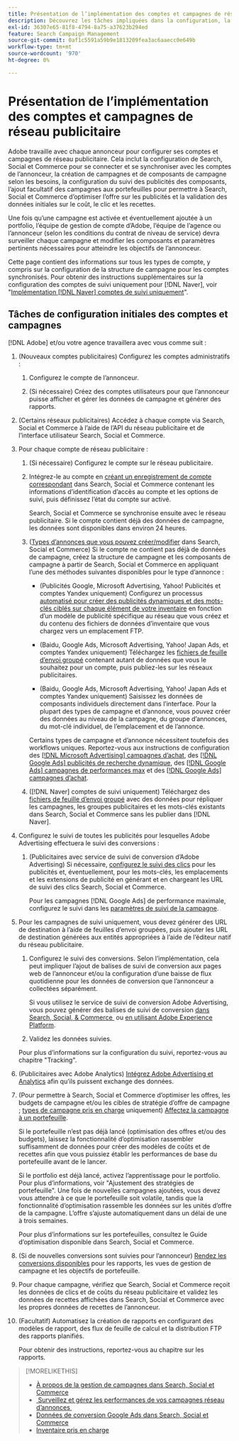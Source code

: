 ```yaml
---
title: Présentation de l’implémentation des comptes et campagnes de réseau publicitaire
description: Découvrez les tâches impliquées dans la configuration, la synchronisation et la gestion de vos comptes réseau publicitaires.
exl-id: 36307e65-81f8-4794-8a75-a37623b294ed
feature: Search Campaign Management
source-git-commit: 0af1c5591a59b9e1813209fea3ac6aaecc0e649b
workflow-type: tm+mt
source-wordcount: '970'
ht-degree: 0%

---
```


# Présentation de l’implémentation des comptes et campagnes de réseau publicitaire

Adobe travaille avec chaque annonceur pour configurer ses comptes et campagnes de réseau publicitaire. Cela inclut la configuration de Search, Social et Commerce pour se connecter et se synchroniser avec les comptes de l’annonceur, la création de campagnes et de composants de campagne selon les besoins, la configuration du suivi des publicités des composants, l’ajout facultatif des campagnes aux portefeuilles pour permettre à Search, Social et Commerce d’optimiser l’offre sur les publicités et la validation des données initiales sur le coût, le clic et les recettes.

Une fois qu’une campagne est activée et éventuellement ajoutée à un portfolio, l’équipe de gestion de compte d’Adobe, l’équipe de l’agence ou l’annonceur (selon les conditions du contrat de niveau de service) devra surveiller chaque campagne et modifier les composants et paramètres pertinents nécessaires pour atteindre les objectifs de l’annonceur.

Cette page contient des informations sur tous les types de compte, y compris sur la configuration de la structure de campagne pour les comptes synchronisés. Pour obtenir des instructions supplémentaires sur la configuration des comptes de suivi uniquement pour [!DNL Naver], voir &quot;[Implémentation [!DNL Naver] comptes de suivi uniquement](/help/search-social-commerce/campaign-management/naver-tracking-only-account-implement.md)&quot;.

## Tâches de configuration initiales des comptes et campagnes

[!DNL Adobe] et/ou votre agence travaillera avec vous comme suit :

1. (Nouveaux comptes publicitaires) Configurez les comptes administratifs :

   1. Configurez le compte de l’annonceur.

   1. (Si nécessaire) Créez des comptes utilisateurs pour que l’annonceur puisse afficher et gérer les données de campagne et générer des rapports.

1. (Certains réseaux publicitaires) Accédez à chaque compte via Search, Social et Commerce à l’aide de l’API du réseau publicitaire et de l’interface utilisateur Search, Social et Commerce.

1. Pour chaque compte de réseau publicitaire :

   1. (Si nécessaire) Configurez le compte sur le réseau publicitaire.

   1. Intégrez-le au compte en [créant un enregistrement de compte correspondant](/help/search-social-commerce/campaign-management/accounts/ad-network-account-manage.md#create-account) dans Search, Social et Commerce contenant les informations d’identification d’accès au compte et les options de suivi, puis définissez l’état du compte sur activé.

      Search, Social et Commerce se synchronise ensuite avec le réseau publicitaire. Si le compte contient déjà des données de campagne, les données sont disponibles dans environ 24 heures.

   1. ([Types d’annonces que vous pouvez créer/modifier](/help/search-social-commerce/introduction/supported-inventory.md) dans Search, Social et Commerce) Si le compte ne contient pas déjà de données de campagne, créez la structure de campagne et les composants de campagne à partir de Search, Social et Commerce en appliquant l’une des méthodes suivantes disponibles pour le type d’annonce :

      * (Publicités Google, Microsoft Advertising, Yahoo! Publicités et comptes Yandex uniquement) Configurez un processus [automatisé pour créer des publicités dynamiques et des mots-clés ciblés sur chaque élément de votre inventaire](/help/search-social-commerce/campaign-management/inventory-feeds/inventory-feeds-about.md) en fonction d’un modèle de publicité spécifique au réseau que vous créez et du contenu des fichiers de données d’inventaire que vous chargez vers un emplacement FTP.

      * (Baidu, Google Ads, Microsoft Advertising, Yahoo! Japan Ads, et comptes Yandex uniquement) Téléchargez les [fichiers de feuille d’envoi groupé](/help/search-social-commerce/campaign-management/bulksheets/bulksheet-about.md) contenant autant de données que vous le souhaitez pour un compte, puis publiez-les sur les réseaux publicitaires.

      * (Baidu, Google Ads, Microsoft Advertising, Yahoo! Japan Ads et comptes Yandex uniquement) Saisissez les données de composants individuels directement dans l’interface. Pour la plupart des types de campagne et d’annonce, vous pouvez créer des données au niveau de la campagne, du groupe d’annonces, du mot-clé individuel, de l’emplacement et de l’annonce.

      Certains types de campagne et d’annonce nécessitent toutefois des workflows uniques. Reportez-vous aux instructions de configuration des [[!DNL Microsoft Advertising] campagnes d’achat](/help/search-social-commerce/campaign-management/special-workflows/microsoft-shopping-campaigns.md), des [[!DNL Google Ads] publicités de recherche dynamique](/help/search-social-commerce/campaign-management/special-workflows/google-dynamic-search-ads.md), des [[!DNL Google Ads] campagnes de performances max](/help/search-social-commerce/campaign-management/special-workflows/google-performance-max-campaigns.md) et des [[!DNL Google Ads] campagnes d’achat](/help/search-social-commerce/campaign-management/special-workflows/google-shopping-campaigns.md).

   1. ([!DNL Naver] comptes de suivi uniquement) Téléchargez des [fichiers de feuille d’envoi groupé](/help/search-social-commerce/campaign-management/bulksheets/bulksheet-about.md) avec des données pour répliquer les campagnes, les groupes publicitaires et les mots-clés existants dans Search, Social et Commerce sans les publier dans [!DNL Naver].

1. Configurez le suivi de toutes les publicités pour lesquelles Adobe Advertising effectuera le suivi des conversions :

   1. (Publicitaires avec service de suivi de conversion d’Adobe Advertising) Si nécessaire, [&#x200B; configurez le suivi des clics](/help/search-social-commerce/tracking/click-tracking-ways-to-generate.md) pour les publicités et, éventuellement, pour les mots-clés, les emplacements et les extensions de publicité en générant et en chargeant les URL de suivi des clics Search, Social et Commerce.

      Pour les campagnes [!DNL Google Ads] de performance maximale, configurez le suivi dans les [paramètres de suivi de la campagne](/help/search-social-commerce/campaign-management/campaigns/campaign-settings-google.md).

1. Pour les campagnes de suivi uniquement, vous devez générer des URL de destination à l’aide de feuilles d’envoi groupées, puis ajouter les URL de destination générées aux entités appropriées à l’aide de l’éditeur natif du réseau publicitaire.

   1. Configurez le suivi des conversions. Selon l’implémentation, cela peut impliquer l’ajout de balises de suivi de conversion aux pages web de l’annonceur et/ou la configuration d’une baisse de flux quotidienne pour les données de conversion que l’annonceur a collectées séparément.

      Si vous utilisez le service de suivi de conversion Adobe Advertising, vous pouvez générer des balises de suivi de conversion [&#x200B; dans Search, Social, &amp; Commerce &#x200B;](/help/search-social-commerce/tools/conversion-tag-generate.md) ou [&#x200B; en utilisant Adobe Experience Platform](https://experienceleague.adobe.com/docs/experience-platform/destinations/catalog/advertising/adobe-advertising-cloud.html?lang=fr).

   1. Validez les données suivies.

   Pour plus d’informations sur la configuration du suivi, reportez-vous au chapitre &quot;Tracking&quot;.

1. (Publicitaires avec Adobe Analytics) [Intégrez Adobe Advertising et Analytics](https://experienceleague.adobe.com/docs/advertising/integrations/analytics/overview.html?lang=fr) afin qu’ils puissent exchange des données.

1. (Pour permettre à Search, Social et Commerce d’optimiser les offres, les budgets de campagne et/ou les cibles de stratégie d’offre de campagne ; [types de campagne pris en charge](/help/search-social-commerce/introduction/supported-inventory.md) uniquement) [Affectez la campagne à un portefeuille](/help/search-social-commerce/campaign-management/campaign-assign-to-portfolio.md).

   Si le portefeuille n’est pas déjà lancé (optimisation des offres et/ou des budgets), laissez la fonctionnalité d’optimisation rassembler suffisamment de données pour créer des modèles de coûts et de recettes afin que vous puissiez établir les performances de base du portefeuille avant de le lancer.

   Si le portfolio est déjà lancé, activez l’apprentissage pour le portfolio. Pour plus d’informations, voir &quot;Ajustement des stratégies de portefeuille&quot;. Une fois de nouvelles campagnes ajoutées, vous devez vous attendre à ce que le portefeuille soit volatile, tandis que la fonctionnalité d’optimisation rassemble les données sur les unités d’offre de la campagne. L’offre s’ajuste automatiquement dans un délai de une à trois semaines.

   Pour plus d’informations sur les portefeuilles, consultez le Guide d’optimisation disponible dans Search, Social et Commerce.<!-- verify convention for referencing Optimization Guide here -->

1. (Si de nouvelles conversions sont suivies pour l’annonceur) [Rendez les conversions disponibles](/help/search-social-commerce/admin/conversion-metrics/conversion-metric-about.md) pour les rapports, les vues de gestion de campagne et les objectifs de portefeuille.

1. Pour chaque campagne, vérifiez que Search, Social et Commerce reçoit les données de clics et de coûts du réseau publicitaire et validez les données de recettes affichées dans Search, Social et Commerce avec les propres données de recettes de l’annonceur.

1. (Facultatif) Automatisez la création de rapports en configurant des modèles de rapport, des flux de feuille de calcul et la distribution FTP des rapports planifiés.

   Pour obtenir des instructions, reportez-vous au chapitre sur les rapports.

>[!MORELIKETHIS]
>
>* [À propos de la gestion de campagnes dans Search, Social et Commerce](campaign-management-about.md)
>* [&#x200B; Surveillez et gérez les performances de vos campagnes réseau d’annonces &#x200B;](monitor-performance-campaigns.md)
>* [Données de conversion Google Ads dans Search, Social et Commerce](google-conversion-data.md)
>* [Inventaire pris en charge](/help/search-social-commerce/introduction/supported-inventory.md)
